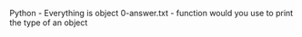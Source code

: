 Python - Everything is object
0-answer.txt -  function would you use to print the type of an object
